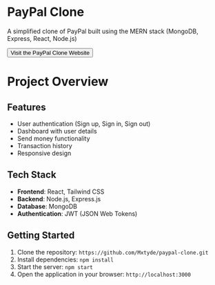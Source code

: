 **PayPal Clone**
================

A simplified clone of PayPal built using the MERN stack (MongoDB, Express, React, Node.js)

<a href="http://paypal-blush.vercel.app" target="_blank">
  <button>Visit the PayPal Clone Website</button>
</a>

# Project Overview

## Features
- User authentication (Sign up, Sign in, Sign out)
- Dashboard with user details
- Send money functionality
- Transaction history
- Responsive design

## Tech Stack
- **Frontend**: React, Tailwind CSS
- **Backend**: Node.js, Express.js
- **Database**: MongoDB
- **Authentication**: JWT (JSON Web Tokens)

## Getting Started
1. Clone the repository: `https://github.com/Mxtyde/paypal-clone.git`
2. Install dependencies: `npm install`
3. Start the server: `npm start`
4. Open the application in your browser: `http://localhost:3000`


